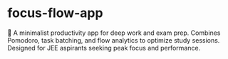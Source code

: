 # focus-flow-app
🧠 A minimalist productivity app for deep work and exam prep. Combines Pomodoro, task batching, and flow analytics to optimize study sessions. Designed for JEE aspirants seeking peak focus and performance.
